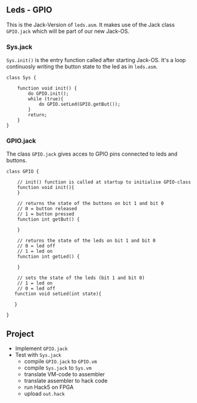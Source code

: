 ## Leds - GPIO

This is the Jack-Version of `leds.asm`. It makes use of the Jack class `GPIO.jack` which will be part of our new Jack-OS.

### Sys.jack
`Sys.init()` is the entry function called after starting Jack-OS. It's a loop continuosly writing the button state to the led as in `leds.asm`.
```
class Sys {

    function void init() {
		do GPIO.init();
		while (true){
			do GPIO.setLed(GPIO.getBut());
		}
		return;
	}
}

```

### GPIO.jack
The class `GPIO.jack` gives acces to GPIO pins connected to leds and buttons.

```
class GPIO {

	// init() function is called at startup to initialise GPIO-class
	function void init(){
	}

  	// returns the state of the buttons on bit 1 and bit 0
  	// 0 = button released
  	// 1 = button pressed
	function int getBut() {

   	}

	// returns the state of the leds on bit 1 and bit 0
  	// 0 = led off
  	// 1 = led on
	function int getLed() {

   	}

	// sets the state of the leds (bit 1 and bit 0)
	// 1 = led on
	// 0 = led off
   function void setLed(int state){

   }

}
```
## Project

* Implement `GPIO.jack`
* Test with `Sys.jack`
	- compile `GPIO.jack` to `GPIO.vm`
	- compile `Sys.jack` to `Sys.vm`
	- translate VM-code to assembler
	- translate assembler to hack code
	- run Hack5 on FPGA
	- upload `out.hack`

